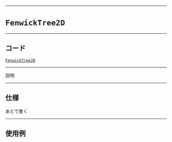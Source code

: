 _____

# `FenwickTree2D`

_____

## コード

[`FenwickTree2D`](https://github.com/titanium-22/Library_py/blob/main/DataStructures/FenwickTree/FenwickTree2D.py)

_____

説明

_____

## 仕様

あとで書く

_____

## 使用例

```python
```

